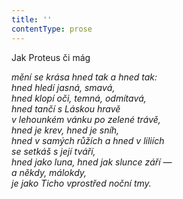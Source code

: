 ```yaml
---
title: ''
contentType: prose
---
```


<section>

Jak Proteus či mág

_mění se krása hned tak a hned tak:  
hned hledí jasná, smavá,  
hned klopí oči, temná, odmítavá,  
hned tančí s Láskou hravě  
v lehounkém vánku po zelené trávě,  
hned je krev, hned je sníh,  
hned v samých růžích a hned v liliích  
se setkáš s její tváří,  
hned jako luna, hned jak slunce září —  
a někdy, málokdy,  
je jako Ticho vprostřed noční tmy._

</section>
